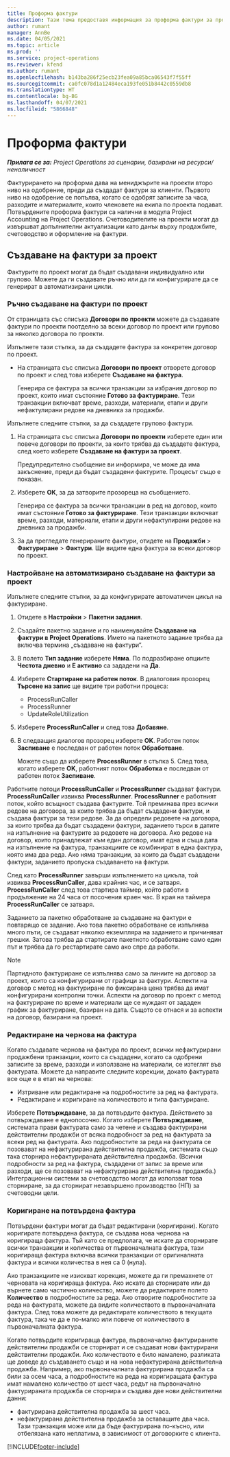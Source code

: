 ```yaml
---
title: Проформа фактури
description: Тази тема предоставя информация за проформа фактури за проекти в Project Operations.
author: rumant
manager: AnnBe
ms.date: 04/05/2021
ms.topic: article
ms.prod: ''
ms.service: project-operations
ms.reviewer: kfend
ms.author: rumant
ms.openlocfilehash: b143ba286f25ecb23fea09a85bca06543f7f55ff
ms.sourcegitcommit: ca0fc078d1a12484eca193fe051b8442c0559db8
ms.translationtype: HT
ms.contentlocale: bg-BG
ms.lasthandoff: 04/07/2021
ms.locfileid: "5866848"
---
```

# <a name="proforma-invoices"></a>Проформа фактури

_**Прилага се за:** Project Operations за сценарии, базирани на ресурси/неналичност_

Фактурирането на проформа дава на мениджърите на проекти второ ниво на одобрение, преди да създадат фактури за клиенти. Първото ниво на одобрение се попълва, когато се одобрят записите за часа, разходите и материалите, които членовете на екипа по проекта подават. Потвърдените проформа фактури са налични в модула Project Accounting на Project Operations. Счетоводителите на проекти могат да извършват допълнителни актуализации като данък върху продажбите, счетоводство и оформление на фактури.


## <a name="creating-project-invoices"></a>Създаване на фактури за проект

Фактурите по проект могат да бъдат създавани индивидуално или групово. Можете да ги създавате ръчно или да ги конфигурирате да се генерират в автоматизирани цикли.

### <a name="manually-create-project-invoices"></a>Ръчно създаване на фактури по проект 

От страницата със списъка **Договори по проекти** можете да създавате фактури по проекти поотделно за всеки договор по проект или групово за няколко договора по проекти.

Изпълнете тази стъпка, за да създадете фактура за конкретен договор по проект.

- На страницата със списъка **Договори по проект** отворете договор по проект и след това изберете **Създаване на фактура**.

    Генерира се фактура за всички транзакции за избрания договор по проект, които имат състояние **Готово за фактуриране**. Тези транзакции включват време, разходи, материали, етапи и други нефактулирани редове на дневника за продажби.

Изпълнете следните стъпки, за да създадете групово фактури.

1. На страницата със списъка **Договори по проекти** изберете един или повече договори по проекти, за които трябва да създадете фактура, след което изберете **Създаване на фактури за проект**.

    Предупредително съобщение ви информира, че може да има закъснение, преди да бъдат създадени фактурите. Процесът също е показан.

2. Изберете **ОК**, за да затворите прозореца на съобщението.

    Генерира се фактура за всички транзакции в ред на договор, които имат състояние **Готово за фактуриране**. Тези транзакции включват време, разходи, материали, етапи и други нефактулирани редове на дневника за продажби.

3. За да прегледате генерираните фактури, отидете на **Продажби** \> **Фактуриране** \> **Фактури**. Ще видите една фактура за всеки договор по проект.

### <a name="set-up-automated-creation-of-project-invoices"></a>Настройване на автоматизирано създаване на фактури за проект 

Изпълнете следните стъпки, за да конфигурирате автоматичен цикъл на фактуриране.

1. Отидете в **Настройки** \> **Пакетни задания**.
2. Създайте пакетно задание и го наименувайте **Създаване на фактури в Project Operations**. Името на пакетното задание трябва да включва термина „създаване на фактури“.
3. В полето **Тип задание** изберете **Няма**. По подразбиране опциите **Честота дневно** и **Е активно** са зададени на **Да**.
4. Изберете **Стартиране на работен поток**. В диалоговия прозорец **Търсене на запис** ще видите три работни процеса:

    - ProcessRunCaller
    - ProcessRunner
    - UpdateRoleUtilization

5. Изберете **ProcessRunCaller** и след това **Добавяне**.
6. В следващия диалогов прозорец изберете **OK**. Работен поток **Заспиване** е последван от работен поток **Обработване**.

    Можете също да изберете **ProcessRunner** в стъпка 5. След това, когато изберете **OK**, работният поток **Обработка** е последван от работен поток **Заспиване**.

Работните потоци **ProcessRunCaller** и **ProcessRunner** създават фактури. **ProcessRunCaller** извиква **ProcessRunner**. **ProcessRunner** е работният поток, който всъщност създава фактурите. Той преминава през всички редове на договора, за които трябва да бъдат създадени фактури, и създава фактури за тези редове. За да определи редовете на договора, за които трябва да бъдат създадени фактури, заданието търси в датите на изпълнение на фактурите за редовете на договора. Ако редове на договор, които принадлежат към един договор, имат една и съща дата на изпълнение на фактура, транзакциите се комбинират в една фактура, която има два реда. Ако няма транзакции, за които да бъдат създадени фактури, заданието пропуска създаването на фактури.

След като **ProcessRunner** завърши изпълнението на цикъла, той извиква **ProcessRunCaller**, дава крайния час, и се затваря. **ProcessRunCaller** след това стартира таймер, който работи в продължение на 24 часа от посочения краен час. В края на таймера **ProcessRunCaller** се затваря.

Заданието за пакетно обработване за създаване на фактури е повтарящо се задание. Ако това пакетно обработване се изпълнява много пъти, се създават няколко екземпляра на заданието и причиняват грешки. Затова трябва да стартирате пакетното обработване само един път и трябва да го рестартирате само ако спре да работи.

> [!NOTE]
> Партидното фактуриране се изпълнява само за линиите на договор за проект, които са конфигурирани от графици за фактури. Аспекти на договор с метод на фактуриране по фиксирана цена трябва да имат конфигурирани контролни точки. Аспекти на договор по проект с метод на фактуриране по време и материали ще се нуждаят от зададен график за фактуриране, базиран на дата. Същото се отнася и за аспекти на договор, базирани на проект.      
 
### <a name="edit-a-draft-invoice"></a>Редактиране на чернова на фактура

Когато създавате чернова на фактура по проект, всички нефактурирани продажбени транзакции, които са създадени, когато са одобрени записите за време, разходи и използване на материали, се изтеглят във фактурата. Можете да направите следните корекции, докато фактурата все още е в етап на чернова:

- Изтриване или редактиране на подробностите за ред на фактурата.
- Редактиране и коригиране на количеството и типа фактуриране.

Изберете **Потвърждаване**, за да потвърдите фактура. Действието за потвърждаване е еднопосочно. Когато изберете **Потвърждаване**, системата прави фактурата само за четене и създава фактурирани действителни продажби от всяка подробност за ред на фактурата за всеки ред на фактурата. Ако подробностите за реда на фактурата се позовават на нефактурирана действителна продажба, системата също така сторнира нефактурираната действителна продажба. (Всички подробности за ред на фактура, създадени от запис за време или разходи, ще се позовават на нефактурирана действителна продажба.) Интеграционни системи за счетоводство могат да използват това сторниране, за да сторнират незавършено производство (НП) за счетоводни цели.

### <a name="correct-a-confirmed-invoice"></a>Коригиране на потвърдена фактура

Потвърдени фактури могат да бъдат редактирани (коригирани). Когато коригирате потвърдена фактура, се създава нова чернова на коригираща фактура. Тъй като се предполага, че искате да сторнирате всички транзакции и количества от първоначалната фактура, тази коригираща фактура включва всички транзакции от оригиналната фактура и всички количества в нея са 0 (нула).

Ако транзакциите не изискват корекция, можете да ги премахнете от черновата на коригираща фактура. Ако искате да сторнирате или да върнете само частично количество, можете да редактирате полето **Количество** в подробностите за реда. Ако отворите подробностите за реда на фактурата, можете да видите количеството в първоначалната фактура. След това можете да редактирате количеството в текущата фактура, така че да е по-малко или повече от количеството в първоначалната фактура.

Когато потвърдите коригираща фактура, първоначално фактурираните действителни продажби се сторнират и се създават нови фактурирани действителни продажби. Ако количеството е било намалено, разликата ще доведе до създаването също и на нова нефактурирана действителна продажба. Например, ако първоначалната фактурирана продажба са били за осем часа, а подробностите на реда на коригиращата фактура имат намалено количество от шест часа, редът на първоначално фактурираната продажба се сторнира и създава две нови действителни данни:

- фактурирана действителна продажба за шест часа.
- нефактурирана действителна продажба за оставащите два часа. Тази транзакция може или да бъде фактурирана по-късно, или отбелязана като неплатима, в зависимост от договорките с клиента.


[!INCLUDE[footer-include](../includes/footer-banner.md)]
